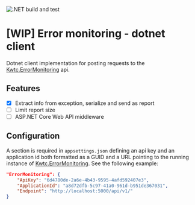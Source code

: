 ![.NET build and test](https://github.com/kwtc/error-monitoring-client-dotnet/actions/workflows/ci.yml/badge.svg)

# [WIP] Error monitoring - dotnet client
Dotnet client implementation for posting requests to the [Kwtc.ErrorMonitoring](https://github.com/kwtc/kwtc-error-monitoring) api.

## Features
- [X] Extract info from exception, serialize and send as report
- [ ] Limit report size
- [ ] ASP.NET Core Web API middleware

## Configuration
A section is required in `appsettings.json` defining an api key and an application id both formatted as a GUID and a URL pointing to the running instance of [Kwtc.ErrorMonitoring](https://github.com/kwtc/kwtc-error-monitoring). See the following example:

```json
"ErrorMonitoring": {
    "ApiKey": "6d4780de-2a6e-4b43-9595-4afd592407e3",
    "ApplicationId": "a8d72dfb-5c97-41a0-961d-b951de367031",
    "Endpoint": "http://localhost:5000/api/v1/"
}
```

